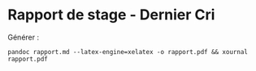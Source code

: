 # Rapport de stage - Dernier Cri

Générer : 

`pandoc rapport.md --latex-engine=xelatex -o rapport.pdf && xournal rapport.pdf`

